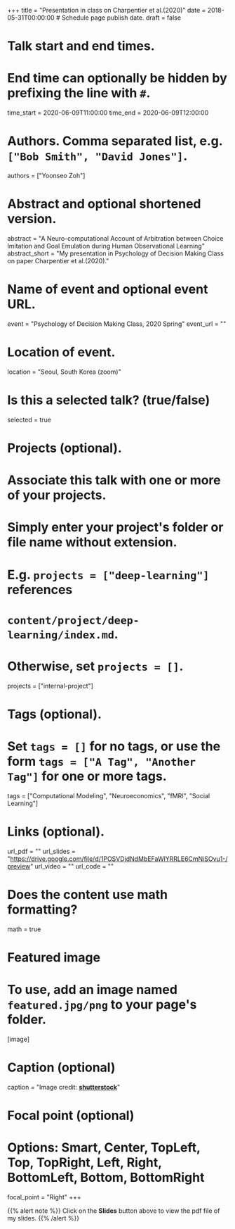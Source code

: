 +++
title = "Presentation in class on Charpentier et al.(2020)"
date = 2018-05-31T00:00:00  # Schedule page publish date.
draft = false

# Talk start and end times.
#   End time can optionally be hidden by prefixing the line with `#`.
time_start = 2020-06-09T11:00:00
time_end = 2020-06-09T12:00:00

# Authors. Comma separated list, e.g. `["Bob Smith", "David Jones"]`.
authors = ["Yoonseo Zoh"]

# Abstract and optional shortened version.
abstract = "A Neuro-computational Account of Arbitration between Choice Imitation and Goal Emulation during Human Observational Learning"
abstract_short = "My presentation in Psychology of Decision Making Class on paper Charpentier et al.(2020)."

# Name of event and optional event URL.
event = "Psychology of Decision Making Class, 2020 Spring"
event_url = ""

# Location of event.
location = "Seoul, South Korea (zoom)"

# Is this a selected talk? (true/false)
selected = true

# Projects (optional).
#   Associate this talk with one or more of your projects.
#   Simply enter your project's folder or file name without extension.
#   E.g. `projects = ["deep-learning"]` references 
#   `content/project/deep-learning/index.md`.
#   Otherwise, set `projects = []`.
projects = ["internal-project"]

# Tags (optional).
#   Set `tags = []` for no tags, or use the form `tags = ["A Tag", "Another Tag"]` for one or more tags.
tags = ["Computational Modeling", "Neuroeconomics", "fMRI", "Social Learning"]

# Links (optional).
url_pdf = ""
url_slides = "https://drive.google.com/file/d/1POSVDjdNdMbEFaWlYRRLE6CmNiSOvu1-/preview"
url_video = ""
url_code = ""

# Does the content use math formatting?
math = true

# Featured image
# To use, add an image named `featured.jpg/png` to your page's folder. 
[image]
  # Caption (optional)
  caption = "Image credit: [**shutterstock**](https://unsplash.com/photos/bzdhc5b3Bxs)"

  # Focal point (optional)
  # Options: Smart, Center, TopLeft, Top, TopRight, Left, Right, BottomLeft, Bottom, BottomRight
  focal_point = "Right"
+++

{{% alert note %}}
Click on the **Slides** button above to view the pdf file of my slides.
{{% /alert %}}


